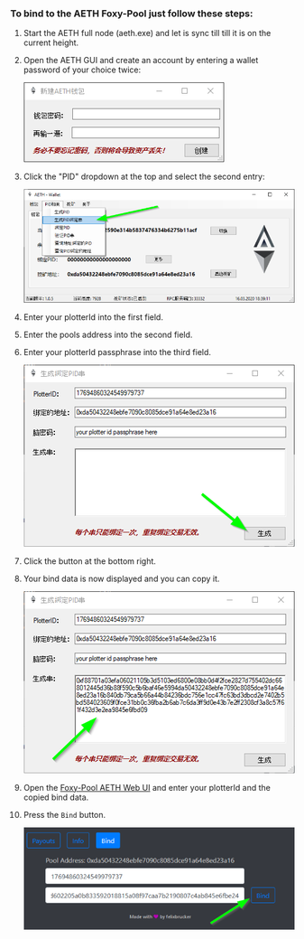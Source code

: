 ### To bind to the AETH Foxy-Pool just follow these steps:

1. Start the AETH full node (aeth.exe) and let is sync till till it is on the current height.
2. Open the AETH GUI and create an account by entering a wallet password of your choice twice:

    ![AETH create account](../../assets/img/binding/aeth-bind-1.png)

3. Click the "PID" dropdown at the top and select the second entry:

    ![AETH open binding data generator](../../assets/img/binding/aeth-bind-2.png)

4. Enter your plotterId into the first field.
5. Enter the pools address into the second field.
6. Enter your plotterId passphrase into the third field.

    ![AETH Generate bind data](../../assets/img/binding/aeth-bind-3.png)

7. Click the button at the bottom right.
8. Your bind data is now displayed and you can copy it.

    ![AETH Copy bind data](../../assets/img/binding/aeth-bind-4.png)

9. Open the [Foxy-Pool AETH Web UI](https://aeth.foxypool.cf/bind) and enter your plotterId and the copied bind data.
10. Press the `Bind` button.

    ![AETH Bind](../../assets/img/binding/aeth-bind-5.png)

